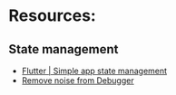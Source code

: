 # Resources:

## State management
- [Flutter | Simple app state management](https://flutter.dev/docs/development/data-and-backend/state-mgmt/simple)
- [Remove noise from Debugger](https://newbedev.com/flutter-disable-system-debug-messages-in-run-tab)